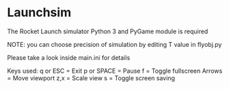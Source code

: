 Launchsim
========
The Rocket Launch simulator
Python 3 and PyGame module is required

NOTE: you can choose precision of simulation by editing T value in flyobj.py

Please take a look inside main.ini for details

Keys used:
    q or ESC    = Exit
    p or SPACE  = Pause
    f		= Toggle fullscreen
    Arrows	= Move viewport
    z,x		= Scale view
    s		= Toggle screen saving

